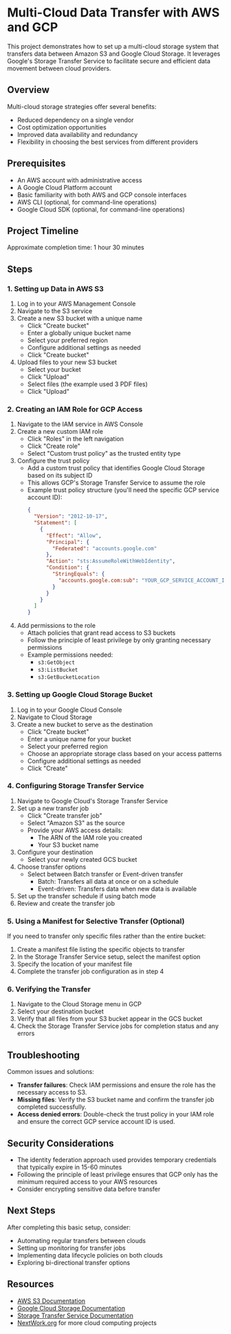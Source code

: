 # Multi-Cloud Data Transfer with AWS and GCP

This project demonstrates how to set up a multi-cloud storage system that transfers data between Amazon S3 and Google Cloud Storage. It leverages Google's Storage Transfer Service to facilitate secure and efficient data movement between cloud providers.

## Overview

Multi-cloud storage strategies offer several benefits:
- Reduced dependency on a single vendor
- Cost optimization opportunities
- Improved data availability and redundancy
- Flexibility in choosing the best services from different providers

## Prerequisites

- An AWS account with administrative access
- A Google Cloud Platform account
- Basic familiarity with both AWS and GCP console interfaces
- AWS CLI (optional, for command-line operations)
- Google Cloud SDK (optional, for command-line operations)

## Project Timeline

Approximate completion time: 1 hour 30 minutes

## Steps

### 1. Setting up Data in AWS S3

1. Log in to your AWS Management Console
2. Navigate to the S3 service
3. Create a new S3 bucket with a unique name
   - Click "Create bucket"
   - Enter a globally unique bucket name
   - Select your preferred region
   - Configure additional settings as needed
   - Click "Create bucket"
4. Upload files to your new S3 bucket
   - Select your bucket
   - Click "Upload"
   - Select files (the example used 3 PDF files)
   - Click "Upload"

### 2. Creating an IAM Role for GCP Access

1. Navigate to the IAM service in AWS Console
2. Create a new custom IAM role
   - Click "Roles" in the left navigation
   - Click "Create role"
   - Select "Custom trust policy" as the trusted entity type
3. Configure the trust policy
   - Add a custom trust policy that identifies Google Cloud Storage based on its subject ID
   - This allows GCP's Storage Transfer Service to assume the role
   - Example trust policy structure (you'll need the specific GCP service account ID):
     ```json
     {
       "Version": "2012-10-17",
       "Statement": [
         {
           "Effect": "Allow",
           "Principal": {
             "Federated": "accounts.google.com"
           },
           "Action": "sts:AssumeRoleWithWebIdentity",
           "Condition": {
             "StringEquals": {
               "accounts.google.com:sub": "YOUR_GCP_SERVICE_ACCOUNT_ID"
             }
           }
         }
       ]
     }
     ```
4. Add permissions to the role
   - Attach policies that grant read access to S3 buckets
   - Follow the principle of least privilege by only granting necessary permissions
   - Example permissions needed:
     - `s3:GetObject`
     - `s3:ListBucket`
     - `s3:GetBucketLocation`

### 3. Setting up Google Cloud Storage Bucket

1. Log in to your Google Cloud Console
2. Navigate to Cloud Storage
3. Create a new bucket to serve as the destination
   - Click "Create bucket"
   - Enter a unique name for your bucket
   - Select your preferred region
   - Choose an appropriate storage class based on your access patterns
   - Configure additional settings as needed
   - Click "Create"

### 4. Configuring Storage Transfer Service

1. Navigate to Google Cloud's Storage Transfer Service
2. Set up a new transfer job
   - Click "Create transfer job"
   - Select "Amazon S3" as the source
   - Provide your AWS access details:
     - The ARN of the IAM role you created
     - Your S3 bucket name
3. Configure your destination
   - Select your newly created GCS bucket
4. Choose transfer options
   - Select between Batch transfer or Event-driven transfer
     - Batch: Transfers all data at once or on a schedule
     - Event-driven: Transfers data when new data is available
5. Set up the transfer schedule if using batch mode
6. Review and create the transfer job

### 5. Using a Manifest for Selective Transfer (Optional)

If you need to transfer only specific files rather than the entire bucket:

1. Create a manifest file listing the specific objects to transfer
2. In the Storage Transfer Service setup, select the manifest option
3. Specify the location of your manifest file
4. Complete the transfer job configuration as in step 4

### 6. Verifying the Transfer

1. Navigate to the Cloud Storage menu in GCP
2. Select your destination bucket
3. Verify that all files from your S3 bucket appear in the GCS bucket
4. Check the Storage Transfer Service jobs for completion status and any errors

## Troubleshooting

Common issues and solutions:

- **Transfer failures**: Check IAM permissions and ensure the role has the necessary access to S3.
- **Missing files**: Verify the S3 bucket name and confirm the transfer job completed successfully.
- **Access denied errors**: Double-check the trust policy in your IAM role and ensure the correct GCP service account ID is used.

## Security Considerations

- The identity federation approach used provides temporary credentials that typically expire in 15-60 minutes
- Following the principle of least privilege ensures that GCP only has the minimum required access to your AWS resources
- Consider encrypting sensitive data before transfer

## Next Steps

After completing this basic setup, consider:
- Automating regular transfers between clouds
- Setting up monitoring for transfer jobs
- Implementing data lifecycle policies on both clouds
- Exploring bi-directional transfer options

## Resources

- [AWS S3 Documentation](https://docs.aws.amazon.com/s3/)
- [Google Cloud Storage Documentation](https://cloud.google.com/storage/docs)
- [Storage Transfer Service Documentation](https://cloud.google.com/storage-transfer/docs)
- [NextWork.org](https://nextwork.org/) for more cloud computing projects
